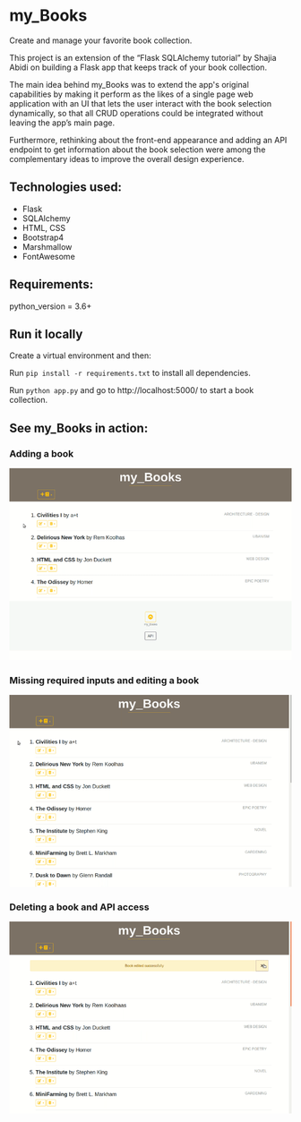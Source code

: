 # my_Books
Create and manage your favorite book collection.

This project is an extension of the “Flask SQLAlchemy tutorial” by Shajia Abidi on  building a Flask app that keeps track of your book collection.

The main idea behind my_Books was to extend the app's original capabilities by making it perform as the likes of a single page web application with an UI that lets the user interact with the book selection dynamically, so that all CRUD operations could be integrated without leaving the app’s main page.

Furthermore, rethinking about the front-end appearance and adding an API endpoint to get information about the book selection were among the complementary ideas to improve the overall design experience.

## Technologies used:
* Flask
* SQLAlchemy
* HTML, CSS
* Bootstrap4
* Marshmallow
* FontAwesome

## Requirements: 
python_version = 3.6+

## Run it locally 
Create a  virtual environment and then:

Run  `pip install -r requirements.txt`  to install all dependencies.

Run  `python app.py`  and go to http://localhost:5000/ to start a book collection.

## See my_Books in action:
### Adding a book
<p align="center">
<img src="images/my_Boooks_in _action_1.gif">
</p>

### Missing required inputs and editing a book
<p align="center">
<img src="images/my_Boooks_in _action_2.gif">
</p>


### Deleting a book and API access
<p align="center">
<img src="images/my_Boooks_in _action_3.gif">
</p>
